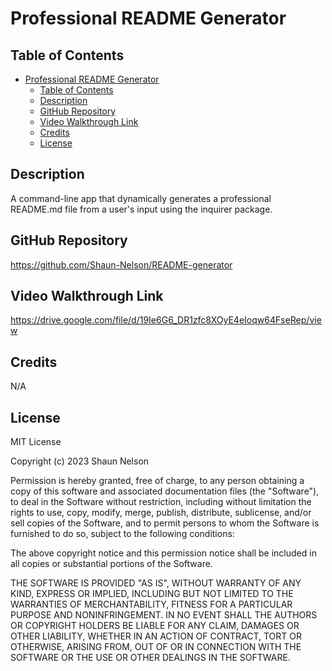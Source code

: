 # Professional README Generator

## Table of Contents

- [Professional README Generator](#professional-readme-generator)
  - [Table of Contents](#table-of-contents)
  - [Description](#description)
  - [GitHub Repository](#github-repository)
  - [Video Walkthrough Link](#video-walkthrough-link)
  - [Credits](#credits)
  - [License](#license)

## Description

A command-line app that dynamically generates a professional README.md file from a user's input using the inquirer package.

## GitHub Repository

https://github.com/Shaun-Nelson/README-generator

## Video Walkthrough Link

https://drive.google.com/file/d/19Ie6G6_DR1zfc8XOyE4eIoqw64FseRep/view

## Credits

N/A

## License

MIT License

Copyright (c) 2023 Shaun Nelson

Permission is hereby granted, free of charge, to any person obtaining a copy
of this software and associated documentation files (the "Software"), to deal
in the Software without restriction, including without limitation the rights
to use, copy, modify, merge, publish, distribute, sublicense, and/or sell
copies of the Software, and to permit persons to whom the Software is
furnished to do so, subject to the following conditions:

The above copyright notice and this permission notice shall be included in all
copies or substantial portions of the Software.

THE SOFTWARE IS PROVIDED "AS IS", WITHOUT WARRANTY OF ANY KIND, EXPRESS OR
IMPLIED, INCLUDING BUT NOT LIMITED TO THE WARRANTIES OF MERCHANTABILITY,
FITNESS FOR A PARTICULAR PURPOSE AND NONINFRINGEMENT. IN NO EVENT SHALL THE
AUTHORS OR COPYRIGHT HOLDERS BE LIABLE FOR ANY CLAIM, DAMAGES OR OTHER
LIABILITY, WHETHER IN AN ACTION OF CONTRACT, TORT OR OTHERWISE, ARISING FROM,
OUT OF OR IN CONNECTION WITH THE SOFTWARE OR THE USE OR OTHER DEALINGS IN THE
SOFTWARE.
